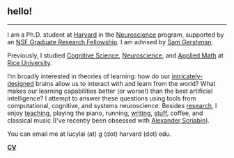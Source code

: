 ## hello!
***
I am a Ph.D. student at <a href="http://www.harvard.edu" target="_blank">Harvard</a> in the <a href="http://www.hms.harvard.edu/dms/neuroscience/index.html" target="_blank">Neuroscience</a> program, supported by an <a href="https://www.nsfgrfp.org/" target="_blank">NSF Graduate Research Fellowship</a>. I am advised by <a href="http://gershmanlab.webfactional.com/index.html" target="_blank">Sam Gershman</a>.

Previously, I studied <a href="http://cogsci.rice.edu/" target="_blank">Cognitive Science</a>, <a href="http://neuroscience.rice.edu" target="_blank">Neuroscience</a>, and <a href="http://www.caam.rice.edu/" target="_blank">Applied Math</a> at <a href="http://www.rice.edu/" target="_blank">Rice University</a>.

I’m broadly interested in theories of learning: how do our <a href="http://mitpress.mit.edu/books/principles-neural-design" target="_blank">intricately-designed</a> brains allow us to interact with and learn from the world? What makes our learning capabilities better (or worse!) than the best artificial intelligence? I attempt to answer these questions using tools from computational, cognitive, and systems neuroscience. Besides [research](./research.html), I enjoy [teaching](./teaching.html), playing the piano, running, <a href="http://lucyblogs.wordpress.com/" target="_blank">writing</a>, <a href="http://subcorticalsongs.wordpress.com/" target="_blank">stuff</a>, coffee, and classical music (I've recently been obsessed with <a href="https://en.wikipedia.org/wiki/Alexander_Scriabin" target="_blank">Alexander Scriabin</a>).

You can email me at lucylai (at) g (dot) harvard (dot) edu.

**[CV](./lai_cv.pdf)**
